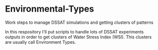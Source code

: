 # Environmental-Types
Work steps to manage DSSAT simulations and getting clusters of patterns

In this respository I'll put scripts to handle lots of DSSAT experiments outputs in order to get clusters of Water Stress Index (WSI). This clusters are usually call Environment Types.
